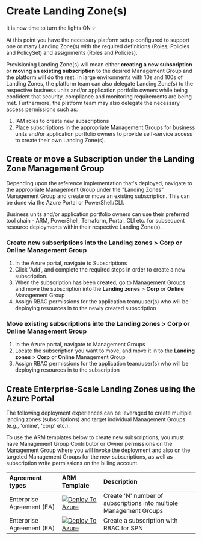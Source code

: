 # Create Landing Zone(s)

It is now time to turn the lights ON :bulb:

At this point you have the necessary platform setup configured to support one or many Landing Zone(s) with the required definitions (Roles, Policies and PolicySet) and assignments (Roles and Policies).

Provisioning Landing Zone(s) will mean either **creating a new subscription** or **moving an existing subscription** to the desired Management Group and the platform will do the rest. In large environments with 10s and 100s of Landing Zones, the platform team can also delegate Landing Zone(s) to the respective business units and/or application portfolio owners while being confident that security, compliance and monitoring requirements are being met. Furthermore, the platform team may also delegate the necessary access permissions such as:

1) IAM roles to create new subscriptions
2) Place subscriptions in the appropriate Management Groups for business units and/or application portfolio owners to provide self-service access to create their own Landing Zone(s).

## Create or move a Subscription under the Landing Zone Management Group

Depending upon the reference implementation that's deployed, navigate to the appropriate Management Group under the "Landing Zones" Management Group and create or move an existing subscription. This can be done via the Azure Portal or PowerShell/CLI.

Business units and/or application portfolio owners can use their preferred tool chain - ARM, PowerShell, Terraform, Portal, CLI etc. for subsequent resource deployments within their respective Landing Zone(s).

### Create new subscriptions into the **Landing zones** > **Corp** or **Online** Management Group

1. In the Azure portal, navigate to Subscriptions
2. Click 'Add', and complete the required steps in order to create a new subscription.
3. When the subscription has been created, go to Management Groups and move the subscription into the **Landing zones** > **Corp** or **Online** Management Group
4. Assign RBAC permissions for the application team/user(s) who will be deploying resources in to the newly created subscription

### Move existing subscriptions into the **Landing zones** > **Corp** or **Online** Management Group

1. In the Azure portal, navigate to Management Groups
2. Locate the subscription you want to move, and move it in to the **Landing zones** > **Corp** or **Online** Management Group
3. Assign RBAC permissions for the application team/user(s) who will be deploying resources in to the subscription

## Create Enterprise-Scale Landing Zones using the Azure Portal

The following deployment experiences can be leveraged to create multiple landing zones (subscriptions) and target individual Management Groups (e.g., 'online', 'corp' etc.).

To use the ARM templates below to create new subscriptions, you must have Management Group Contributor or Owner permissions on the Management Group where you will invoke the deployment and also on the targeted Management Groups for the new subscriptions, as well as subscription write permissions on the billing account.

| Agreement types | ARM Template | Description
|:-------------------------|:-------------|:--------------|
| Enterprise Agreement (EA) |[![Deploy To Azure](https://docs.microsoft.com/azure/templates/media/deploy-to-azure.svg)](https://portal.azure.com/#blade/Microsoft_Azure_CreateUIDef/CustomDeploymentBlade/uri/https%3A%2F%2Fraw.githubusercontent.com%2FAzure%2FEnterprise-Scale%2Fmain%2Fdocs%2Freference%2Flzs%2FarmTemplates%2Feslz.json/createUIDefinitionUri/https%3A%2F%2Fraw.githubusercontent.com%2FAzure%2FEnterprise-Scale%2Fmain%2Fdocs%2Freference%2Flzs%2FarmTemplates%2Fportal-eslz.json) | Create 'N' number of subscriptions into multiple Management Groups
| Enterprise Agreement (EA) |[![Deploy To Azure](https://docs.microsoft.com/azure/templates/media/deploy-to-azure.svg)](https://portal.azure.com/#blade/Microsoft_Azure_CreateUIDef/CustomDeploymentBlade/uri/https%3A%2F%2Fraw.githubusercontent.com%2FAzure%2FEnterprise-Scale%2Fmain%2Fexamples%2Flanding-zones%2Fsubscription-with-rbac%2FsubscriptionWithRbac.json/createUIDefinitionUri/https%3A%2F%2Fraw.githubusercontent.com%2FAzure%2FEnterprise-Scale%2Fmain%2Fexamples%2Flanding-zones%2Fsubscription-with-rbac%2Fportal-subscriptionWithRbac.json)| Create a subscription with RBAC for SPN
